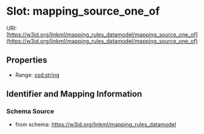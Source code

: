 # Slot: mapping_source_one_of

URI: [https://w3id.org/linkml/mapping_rules_datamodel/mapping_source_one_of](https://w3id.org/linkml/mapping_rules_datamodel/mapping_source_one_of)



<!-- no inheritance hierarchy -->


## Properties

 * Range: [xsd:string](http://www.w3.org/2001/XMLSchema#string)



## Identifier and Mapping Information







### Schema Source


* from schema: https://w3id.org/linkml/mapping_rules_datamodel



